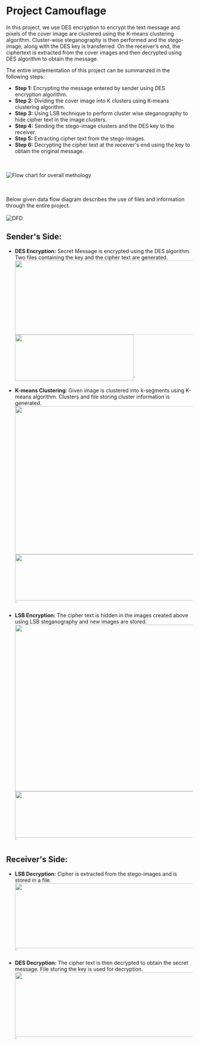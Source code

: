 # Project Camouflage
In this project, we use DES encryption to encrypt the text message and pixels of the cover image are clustered using the K-means clustering algorithm. Cluster-wise steganography is then performed and the stego-image, along with the DES key is transferred. On the receiver’s end, the ciphertext is extracted from the cover images and then decrypted using DES algorithm to obtain the message.

The entire implementation of this project can be summarized in the following steps:
- **Step 1:** Encrypting the message entered by sender using DES encryption algorithm.
- **Step 2:** Dividing the cover image into K clusters using K-means clustering algorithm.
- **Step 3:** Using LSB technique to perform cluster wise steganography to hide cipher text in the image clusters.
- **Step 4:** Sending the stego-image clusters and the DES key to the receiver.
- **Step 5:** Extracting cipher text from the stego-images.
- **Step 6:** Decrypting the cipher text at the receiver's end using the key to obtain the original message.

<br> </br>
![Flow chart for overall methology](https://lh5.googleusercontent.com/Qo2_dHTKihjns4J1iUx5ZmU6MBe7MlIuxiKpq_8z9RUdeOsO5jESz6SjYqbCkJoVWZeQ_RwVGppU1E9LOjYC0vMRtkgeQayyLWjRFq2AkAXlr-G2HN4PW34mkDWHBSn7t3aAIXmGz94)

<br> </br>
Below given data flow diagram describes the use of files and information through the entire project.
<br> </br>
![DFD](https://lh4.googleusercontent.com/_pgW1jmxvUswDgNPVa3QIpMH2Ad_obtueTixBgtfi-CtATIOBuG5Ov6KOnKTpcWmffCPGoKvBYR_nvLgu_DIwNYkoLXN8rVquZ1RPxcj1MV-n9cpopnjMEqZ4gp-uUGZ1NDCqCo4)

## Sender's Side:
- **DES Encryption:** Secret Message is encrypted using the DES algorithm. Two files containing the key and the cipher text are generated. 
  <img src="https://lh5.googleusercontent.com/-sIpwRBrv1kW0GiTCdxcypWyU_zTolLjX_G2fT66Inprml6x8ybz9qkmAY2BF9rWilExNkxS2XRvpELBCGEGAG52ImrfvCddM_zgy7DhijRSQOIT1JzDxvZx7pAc8ZQ0zC-xoU6k" width="700" height="200"/>
<img src="https://lh5.googleusercontent.com/jyRje-vCKzfv2Od1pqIa9PLrL30DsUOLqm6dsYQgyAe_ddx02sNQ4nP5tpL7dNAWm_kzTSwRfCIMZnlCC5vwcYFSDyRZayc-flJ4fpCJEQtGRSWorH7k-n7XYIfD4ind-B2wOdGW" width="320" height="125"/>`

- **K-means Clustering:** Given image is clustered into k-segments using K-means algorithm. Clusters and file storing cluster information is generated.
  <img src="https://lh4.googleusercontent.com/JjXZmoCBn0QZcuAxPJOwuIZHhIwTSZLebUWxhrxBMr7wapbG9zVbJCQY3COXS0BwB8npmfKIQAGTKby-BAC03p8tKQ07YsEYSO4wlQ8qidcOV1bSj0365ZQhH_Nc5uJQFSCpDOGT" width="700" height="400"/>
<img src="https://lh6.googleusercontent.com/KNzEtx-Epxh-sZ5a9W7NWEeDsP2Kp6No9slCvtNmBEyfYGxPqGbAs5Zg5uyGXv1EC90JXceI9v3hgrrAOm4rOl9n6pnPTWw_nexjKkHcciSwDdajRCK9r12XJxJVPonvTzN4wOtD" width="700" height="125"/>`

- **LSB Encryption:** The cipher text is hidden in the images created above using LSB steganography and new images are stored.
  <img src="https://lh6.googleusercontent.com/_PkWPx_k9tPh0LFTOocbLghIc1DAY432ju9JR3zMM7Kw00_2WHhyJNk8XsKMoJUkvGu7gc3r8SlheJr8_rkPiIN43_DInLrO4M3gzD1NK8-RsKUf0sMcFh5xV6KWX_2NYUpS2odN" width="700" height="450"/>
<img src="https://lh4.googleusercontent.com/yMnjKNrG7aOkqg6gTpZdmtutIt1uYYR_3pn2AaB5GbNioajuzUShAfSQ3YDG41f05qmUpmxSnWdDCYgQkNmc4Ea0c-RTYZ6WUFQ98u6MF4jqqvYXCmFwenpyEKNYP5NQeTJBaDrZ" width="600" height="125"/>`

## Receiver's Side:
- **LSB Decryption:** Cipher is extracted from the stego-images and is stored in a file. 
<img src="https://lh6.googleusercontent.com/pT6AveLUP6jw6fxozvrI1AuxVnG7ujakXOGDRx0m-bOSh-BF4DM542l1-eom-oMUD1eFKoWhXIKEs5_SUupncbVOEwNDlrwkIIMnGZEns0zvpB0iYFG98YeECyoWhKD7WOLEIzjc" width="700" height="175"/>`

- **DES Decryption:** The cipher text is then decrypted to obtain the secret message. File storing the key is used for decryption.
<img src="https://lh5.googleusercontent.com/u97aOd2Rg3lRkuKxOqj7K1Ahd35Dac4GJhWGTU6x1BcEwLWS6p3fTcH1Wzx-jP2G4jF4U8ZKJ3JGqF9AXMy4dn79oTZhJGN1XcjuMm0qVHw1jpWeesB967ioR47u2NmhcfqmIEYq" width="700" height="175"/>`
